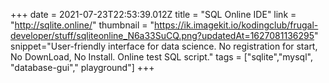 +++
date = 2021-07-23T22:53:39.012Z
title = "SQL Online IDE"
link = "http://sqlite.online/"
thumbnail = "https://ik.imagekit.io/kodingclub/frugal-developer/stuff/sqliteonline_N6a33SuCQ.png?updatedAt=1627081136295"
snippet="User-friendly interface for data science. No registration for start, No DownLoad, No Install. Online test SQL script."
tags = ["sqlite","mysql", "database-gui"," playground"]
+++
